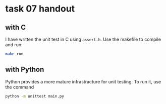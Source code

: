 # task 07 handout

## with C

I have written the unit test in C using `assert.h`. Use the makefile to compile and run:
```bash
make run
```

## with Python

Python provides a more mature infrastracture for unit testing. To run it, use the command
```bash
python -m unittest main.py
```
